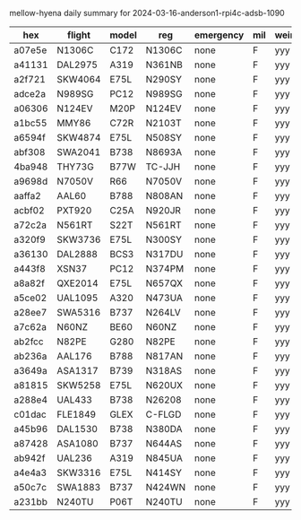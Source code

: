 mellow-hyena daily summary for 2024-03-16-anderson1-rpi4c-adsb-1090

|hex|flight|model|reg|emergency|mil|weirdo|
|--|--|--|--|--|--|--|
|a07e5e|N1306C|C172|N1306C|none|F|yyy|
|a41131|DAL2975|A319|N361NB|none|F|yyy|
|a2f721|SKW4064|E75L|N290SY|none|F|yyy|
|adce2a|N989SG|PC12|N989SG|none|F|yyy|
|a06306|N124EV|M20P|N124EV|none|F|yyy|
|a1bc55|MMY86|C72R|N2103T|none|F|yyy|
|a6594f|SKW4874|E75L|N508SY|none|F|yyy|
|abf308|SWA2041|B738|N8693A|none|F|yyy|
|4ba948|THY73G|B77W|TC-JJH|none|F|yyy|
|a9698d|N7050V|R66|N7050V|none|F|yyy|
|aaffa2|AAL60|B788|N808AN|none|F|yyy|
|acbf02|PXT920|C25A|N920JR|none|F|yyy|
|a72c2a|N561RT|S22T|N561RT|none|F|yyy|
|a320f9|SKW3736|E75L|N300SY|none|F|yyy|
|a36130|DAL2888|BCS3|N317DU|none|F|yyy|
|a443f8|XSN37|PC12|N374PM|none|F|yyy|
|a8a82f|QXE2014|E75L|N657QX|none|F|yyy|
|a5ce02|UAL1095|A320|N473UA|none|F|yyy|
|a28ee7|SWA5316|B737|N264LV|none|F|yyy|
|a7c62a|N60NZ|BE60|N60NZ|none|F|yyy|
|ab2fcc|N82PE|G280|N82PE|none|F|yyy|
|ab236a|AAL176|B788|N817AN|none|F|yyy|
|a3649a|ASA1317|B739|N318AS|none|F|yyy|
|a81815|SKW5258|E75L|N620UX|none|F|yyy|
|a288e4|UAL433|B738|N26208|none|F|yyy|
|c01dac|FLE1849|GLEX|C-FLGD|none|F|yyy|
|a45b96|DAL1530|B738|N380DA|none|F|yyy|
|a87428|ASA1080|B737|N644AS|none|F|yyy|
|ab942f|UAL236|A319|N845UA|none|F|yyy|
|a4e4a3|SKW3316|E75L|N414SY|none|F|yyy|
|a50c7c|SWA1883|B737|N424WN|none|F|yyy|
|a231bb|N240TU|P06T|N240TU|none|F|yyy|
